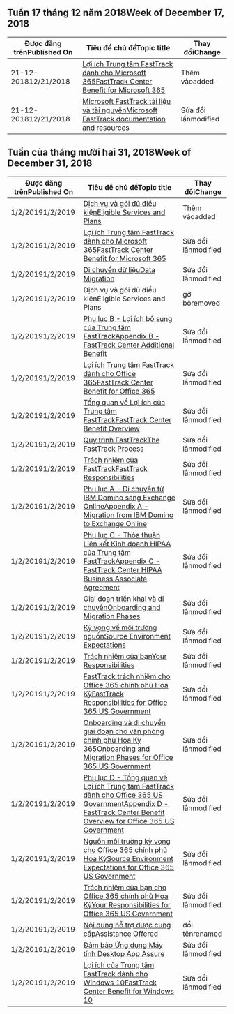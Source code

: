 <!-- This file is generated automatically each week. Changes made to this file will be overwritten.-->




## <a name="week-of-december-17-2018"></a><span data-ttu-id="2f678-101">Tuần 17 tháng 12 năm 2018</span><span class="sxs-lookup"><span data-stu-id="2f678-101">Week of December 17, 2018</span></span>


| <span data-ttu-id="2f678-102">Được đăng trên</span><span class="sxs-lookup"><span data-stu-id="2f678-102">Published On</span></span> |<span data-ttu-id="2f678-103">Tiêu đề chủ đề</span><span class="sxs-lookup"><span data-stu-id="2f678-103">Topic title</span></span> | <span data-ttu-id="2f678-104">Thay đổi</span><span class="sxs-lookup"><span data-stu-id="2f678-104">Change</span></span> |
|------|------------|--------|
| <span data-ttu-id="2f678-105">21-12-2018</span><span class="sxs-lookup"><span data-stu-id="2f678-105">12/21/2018</span></span> | [<span data-ttu-id="2f678-106">Lợi ích Trung tâm FastTrack dành cho Microsoft 365</span><span class="sxs-lookup"><span data-stu-id="2f678-106">FastTrack Center Benefit for Microsoft 365</span></span>](/FastTrack/m365-fasttrack-benefit-overview) | <span data-ttu-id="2f678-107">Thêm vào</span><span class="sxs-lookup"><span data-stu-id="2f678-107">added</span></span> |
| <span data-ttu-id="2f678-108">21-12-2018</span><span class="sxs-lookup"><span data-stu-id="2f678-108">12/21/2018</span></span> | [<span data-ttu-id="2f678-109">Microsoft FastTrack tài liệu và tài nguyên</span><span class="sxs-lookup"><span data-stu-id="2f678-109">Microsoft FastTrack documentation and resources</span></span>](/FastTrack/index) | <span data-ttu-id="2f678-110">Sửa đổi lần</span><span class="sxs-lookup"><span data-stu-id="2f678-110">modified</span></span> |


## <a name="week-of-december-31-2018"></a><span data-ttu-id="2f678-111">Tuần của tháng mười hai 31, 2018</span><span class="sxs-lookup"><span data-stu-id="2f678-111">Week of December 31, 2018</span></span>


| <span data-ttu-id="2f678-112">Được đăng trên</span><span class="sxs-lookup"><span data-stu-id="2f678-112">Published On</span></span> |<span data-ttu-id="2f678-113">Tiêu đề chủ đề</span><span class="sxs-lookup"><span data-stu-id="2f678-113">Topic title</span></span> | <span data-ttu-id="2f678-114">Thay đổi</span><span class="sxs-lookup"><span data-stu-id="2f678-114">Change</span></span> |
|------|------------|--------|
| <span data-ttu-id="2f678-115">1/2/2019</span><span class="sxs-lookup"><span data-stu-id="2f678-115">1/2/2019</span></span> | [<span data-ttu-id="2f678-116">Dịch vụ và gói đủ điều kiện</span><span class="sxs-lookup"><span data-stu-id="2f678-116">Eligible Services and Plans</span></span>](/FastTrack/m365-eligible-services-and-plans) | <span data-ttu-id="2f678-117">Thêm vào</span><span class="sxs-lookup"><span data-stu-id="2f678-117">added</span></span> |
| <span data-ttu-id="2f678-118">1/2/2019</span><span class="sxs-lookup"><span data-stu-id="2f678-118">1/2/2019</span></span> | [<span data-ttu-id="2f678-119">Lợi ích Trung tâm FastTrack dành cho Microsoft 365</span><span class="sxs-lookup"><span data-stu-id="2f678-119">FastTrack Center Benefit for Microsoft 365</span></span>](/FastTrack/m365-fasttrack-benefit-overview) | <span data-ttu-id="2f678-120">Sửa đổi lần</span><span class="sxs-lookup"><span data-stu-id="2f678-120">modified</span></span> |
| <span data-ttu-id="2f678-121">1/2/2019</span><span class="sxs-lookup"><span data-stu-id="2f678-121">1/2/2019</span></span> | [<span data-ttu-id="2f678-122">Di chuyển dữ liệu</span><span class="sxs-lookup"><span data-stu-id="2f678-122">Data Migration</span></span>](/FastTrack/o365-data-migration) | <span data-ttu-id="2f678-123">Sửa đổi lần</span><span class="sxs-lookup"><span data-stu-id="2f678-123">modified</span></span> |
| <span data-ttu-id="2f678-124">1/2/2019</span><span class="sxs-lookup"><span data-stu-id="2f678-124">1/2/2019</span></span> | <span data-ttu-id="2f678-125">Dịch vụ và gói đủ điều kiện</span><span class="sxs-lookup"><span data-stu-id="2f678-125">Eligible Services and Plans</span></span> | <span data-ttu-id="2f678-126">gỡ bỏ</span><span class="sxs-lookup"><span data-stu-id="2f678-126">removed</span></span> |
| <span data-ttu-id="2f678-127">1/2/2019</span><span class="sxs-lookup"><span data-stu-id="2f678-127">1/2/2019</span></span> | [<span data-ttu-id="2f678-128">Phụ lục B - Lợi ích bổ sung của Trung tâm FastTrack</span><span class="sxs-lookup"><span data-stu-id="2f678-128">Appendix B - FastTrack Center Additional Benefit</span></span>](/FastTrack/o365-fasttrack-additional-benefits) | <span data-ttu-id="2f678-129">Sửa đổi lần</span><span class="sxs-lookup"><span data-stu-id="2f678-129">modified</span></span> |
| <span data-ttu-id="2f678-130">1/2/2019</span><span class="sxs-lookup"><span data-stu-id="2f678-130">1/2/2019</span></span> | [<span data-ttu-id="2f678-131">Lợi ích Trung tâm FastTrack dành cho Office 365</span><span class="sxs-lookup"><span data-stu-id="2f678-131">FastTrack Center Benefit for Office 365</span></span>](/FastTrack/o365-fasttrack-benefit-for-office-365) | <span data-ttu-id="2f678-132">Sửa đổi lần</span><span class="sxs-lookup"><span data-stu-id="2f678-132">modified</span></span> |
| <span data-ttu-id="2f678-133">1/2/2019</span><span class="sxs-lookup"><span data-stu-id="2f678-133">1/2/2019</span></span> | [<span data-ttu-id="2f678-134">Tổng quan về Lợi ích của Trung tâm FastTrack</span><span class="sxs-lookup"><span data-stu-id="2f678-134">FastTrack Center Benefit Overview</span></span>](/FastTrack/o365-fasttrack-benefit-overview) | <span data-ttu-id="2f678-135">Sửa đổi lần</span><span class="sxs-lookup"><span data-stu-id="2f678-135">modified</span></span> |
| <span data-ttu-id="2f678-136">1/2/2019</span><span class="sxs-lookup"><span data-stu-id="2f678-136">1/2/2019</span></span> | [<span data-ttu-id="2f678-137">Quy trình FastTrack</span><span class="sxs-lookup"><span data-stu-id="2f678-137">The FastTrack Process</span></span>](/FastTrack/o365-fasttrack-process) | <span data-ttu-id="2f678-138">Sửa đổi lần</span><span class="sxs-lookup"><span data-stu-id="2f678-138">modified</span></span> |
| <span data-ttu-id="2f678-139">1/2/2019</span><span class="sxs-lookup"><span data-stu-id="2f678-139">1/2/2019</span></span> | [<span data-ttu-id="2f678-140">Trách nhiệm của FastTrack</span><span class="sxs-lookup"><span data-stu-id="2f678-140">FastTrack Responsibilities</span></span>](/FastTrack/o365-fasttrack-responsibilities) | <span data-ttu-id="2f678-141">Sửa đổi lần</span><span class="sxs-lookup"><span data-stu-id="2f678-141">modified</span></span> |
| <span data-ttu-id="2f678-142">1/2/2019</span><span class="sxs-lookup"><span data-stu-id="2f678-142">1/2/2019</span></span> | [<span data-ttu-id="2f678-143">Phụ lục A - Di chuyển từ IBM Domino sang Exchange Online</span><span class="sxs-lookup"><span data-stu-id="2f678-143">Appendix A - Migration from IBM Domino to Exchange Online</span></span>](/FastTrack/o365-from-ibm-domino-to-exchange-online) | <span data-ttu-id="2f678-144">Sửa đổi lần</span><span class="sxs-lookup"><span data-stu-id="2f678-144">modified</span></span> |
| <span data-ttu-id="2f678-145">1/2/2019</span><span class="sxs-lookup"><span data-stu-id="2f678-145">1/2/2019</span></span> | [<span data-ttu-id="2f678-146">Phụ lục C - Thỏa thuận Liên kết Kinh doanh HIPAA của Trung tâm FastTrack</span><span class="sxs-lookup"><span data-stu-id="2f678-146">Appendix C - FastTrack Center HIPAA Business Associate Agreement</span></span>](/FastTrack/o365-hipaa-business-associate-agreement) | <span data-ttu-id="2f678-147">Sửa đổi lần</span><span class="sxs-lookup"><span data-stu-id="2f678-147">modified</span></span> |
| <span data-ttu-id="2f678-148">1/2/2019</span><span class="sxs-lookup"><span data-stu-id="2f678-148">1/2/2019</span></span> | [<span data-ttu-id="2f678-149">Giai đoạn triển khai và di chuyển</span><span class="sxs-lookup"><span data-stu-id="2f678-149">Onboarding and Migration Phases</span></span>](/FastTrack/o365-onboarding-and-migration) | <span data-ttu-id="2f678-150">Sửa đổi lần</span><span class="sxs-lookup"><span data-stu-id="2f678-150">modified</span></span> |
| <span data-ttu-id="2f678-151">1/2/2019</span><span class="sxs-lookup"><span data-stu-id="2f678-151">1/2/2019</span></span> | [<span data-ttu-id="2f678-152">Kỳ vọng về môi trường nguồn</span><span class="sxs-lookup"><span data-stu-id="2f678-152">Source Environment Expectations</span></span>](/FastTrack/o365-source-environment-expectations) | <span data-ttu-id="2f678-153">Sửa đổi lần</span><span class="sxs-lookup"><span data-stu-id="2f678-153">modified</span></span> |
| <span data-ttu-id="2f678-154">1/2/2019</span><span class="sxs-lookup"><span data-stu-id="2f678-154">1/2/2019</span></span> | [<span data-ttu-id="2f678-155">Trách nhiệm của bạn</span><span class="sxs-lookup"><span data-stu-id="2f678-155">Your Responsibilities</span></span>](/FastTrack/o365-your-responsibilities) | <span data-ttu-id="2f678-156">Sửa đổi lần</span><span class="sxs-lookup"><span data-stu-id="2f678-156">modified</span></span> |
| <span data-ttu-id="2f678-157">1/2/2019</span><span class="sxs-lookup"><span data-stu-id="2f678-157">1/2/2019</span></span> | [<span data-ttu-id="2f678-158">FastTrack trách nhiệm cho Office 365 chính phủ Hoa Kỳ</span><span class="sxs-lookup"><span data-stu-id="2f678-158">FastTrack Responsibilities for Office 365 US Government</span></span>](/FastTrack/us-gov-appendix-fasttrack-responsibilities) | <span data-ttu-id="2f678-159">Sửa đổi lần</span><span class="sxs-lookup"><span data-stu-id="2f678-159">modified</span></span> |
| <span data-ttu-id="2f678-160">1/2/2019</span><span class="sxs-lookup"><span data-stu-id="2f678-160">1/2/2019</span></span> | [<span data-ttu-id="2f678-161">Onboarding và di chuyển giai đoạn cho văn phòng chính phủ Hoa Kỳ 365</span><span class="sxs-lookup"><span data-stu-id="2f678-161">Onboarding and Migration Phases for Office 365 US Government</span></span>](/FastTrack/us-gov-appendix-onboarding-and-migration) | <span data-ttu-id="2f678-162">Sửa đổi lần</span><span class="sxs-lookup"><span data-stu-id="2f678-162">modified</span></span> |
| <span data-ttu-id="2f678-163">1/2/2019</span><span class="sxs-lookup"><span data-stu-id="2f678-163">1/2/2019</span></span> | [<span data-ttu-id="2f678-164">Phụ lục D - Tổng quan về Lợi ích Trung tâm FastTrack dành cho Office 365 US Government</span><span class="sxs-lookup"><span data-stu-id="2f678-164">Appendix D - FastTrack Center Benefit Overview for Office 365 US Government</span></span>](/FastTrack/us-gov-appendix-overview) | <span data-ttu-id="2f678-165">Sửa đổi lần</span><span class="sxs-lookup"><span data-stu-id="2f678-165">modified</span></span> |
| <span data-ttu-id="2f678-166">1/2/2019</span><span class="sxs-lookup"><span data-stu-id="2f678-166">1/2/2019</span></span> | [<span data-ttu-id="2f678-167">Nguồn môi trường kỳ vọng cho Office 365 chính phủ Hoa Kỳ</span><span class="sxs-lookup"><span data-stu-id="2f678-167">Source Environment Expectations for Office 365 US Government</span></span>](/FastTrack/us-gov-appendix-source-environment-expectations) | <span data-ttu-id="2f678-168">Sửa đổi lần</span><span class="sxs-lookup"><span data-stu-id="2f678-168">modified</span></span> |
| <span data-ttu-id="2f678-169">1/2/2019</span><span class="sxs-lookup"><span data-stu-id="2f678-169">1/2/2019</span></span> | [<span data-ttu-id="2f678-170">Trách nhiệm của bạn cho Office 365 chính phủ Hoa Kỳ</span><span class="sxs-lookup"><span data-stu-id="2f678-170">Your Responsibilities for Office 365 US Government</span></span>](/FastTrack/us-gov-appendix-your-responsibilities) | <span data-ttu-id="2f678-171">Sửa đổi lần</span><span class="sxs-lookup"><span data-stu-id="2f678-171">modified</span></span> |
| <span data-ttu-id="2f678-172">1/2/2019</span><span class="sxs-lookup"><span data-stu-id="2f678-172">1/2/2019</span></span> | [<span data-ttu-id="2f678-173">Nội dung hỗ trợ được cung cấp</span><span class="sxs-lookup"><span data-stu-id="2f678-173">Assistance Offered</span></span>](/FastTrack/win-10-daa-assistance-offered) | <span data-ttu-id="2f678-174">đổi tên</span><span class="sxs-lookup"><span data-stu-id="2f678-174">renamed</span></span> |
| <span data-ttu-id="2f678-175">1/2/2019</span><span class="sxs-lookup"><span data-stu-id="2f678-175">1/2/2019</span></span> | [<span data-ttu-id="2f678-176">Đảm bảo Ứng dụng Máy tính </span><span class="sxs-lookup"><span data-stu-id="2f678-176">Desktop App Assure</span></span>](/FastTrack/win-10-desktop-app-assure) | <span data-ttu-id="2f678-177">Sửa đổi lần</span><span class="sxs-lookup"><span data-stu-id="2f678-177">modified</span></span> |
| <span data-ttu-id="2f678-178">1/2/2019</span><span class="sxs-lookup"><span data-stu-id="2f678-178">1/2/2019</span></span> | [<span data-ttu-id="2f678-179">Lợi ích của Trung tâm FastTrack dành cho Windows 10</span><span class="sxs-lookup"><span data-stu-id="2f678-179">FastTrack Center Benefit for Windows 10</span></span>](/FastTrack/win-10-fasttrack-benefit-for-windows-10) | <span data-ttu-id="2f678-180">Sửa đổi lần</span><span class="sxs-lookup"><span data-stu-id="2f678-180">modified</span></span> |

